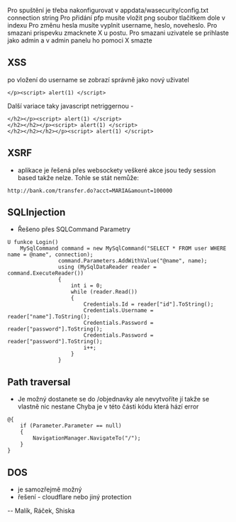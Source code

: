 Pro spuštění je třeba nakonfigurovat v appdata/wasecurity/config.txt connection string
Pro přidání pfp musíte vložit png soubor tlačítkem dole v indexu 
Pro změnu hesla musíte vyplnit username, heslo, noveheslo.
Pro smazani prispevku zmacknete X u postu.
Pro smazani uzivatele se prihlaste jako admin a v admin panelu ho pomoci X smazte

## XSS
po vložení do username se zobrazí správně jako nový uživatel 
```
</p><script> alert(1) </script>
```

Další variace taky javascript netriggernou -
```
</h2></p><script> alert(1) </script>
</h2></h2></p><script> alert(1) </script>
</h2></h2></h2></p><script> alert(1) </script>
```
## XSRF
- aplikace je řešená přes websockety veškeré akce jsou tedy session based takže nelze.
Tohle se stát nemůže:
```
http://bank.com/transfer.do?acct=MARIA&amount=100000
```
## SQLInjection
- Řešeno přes SQLCommand Parametry
```
U funkce Login()
    MySqlCommand command = new MySqlCommand("SELECT * FROM user WHERE name = @name", connection);
                command.Parameters.AddWithValue("@name", name);
                using (MySqlDataReader reader = command.ExecuteReader())
                {
                    int i = 0;
                    while (reader.Read())
                    {
                        Credentials.Id = reader["id"].ToString();
                        Credentials.Username = reader["name"].ToString();
                        Credentials.Password = reader["password"].ToString();
                        Credentials.Password = reader["password"].ToString();
                        i++;
                    }
                }
```
## Path traversal
- Je možný 
dostanete se do /objednavky ale nevytvoříte jí takže se vlastně nic nestane
Chyba je v této části kódu která hází error
```
@{
    if (Parameter.Parameter == null)
    {
        NavigationManager.NavigateTo("/");
    }
}
```
## DOS
- je samozřejmě možný
- řešení - cloudflare nebo jiný protection

--  Malík, Ráček, Shiska
